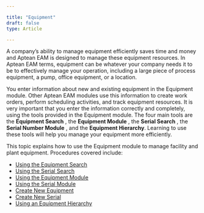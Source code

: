 ```yaml
---  

title: "Equipment"   
draft: false 
type: Article

---
```


A company’s ability to manage equipment efficiently saves time and money and
Aptean EAM is designed to manage these equipment resources. In Aptean EAM
terms, equipment can be whatever your company needs it to be to effectively
manage your operation, including a large piece of process equipment, a pump,
office equipment, or a location.

You enter information about new and existing equipment in the Equipment
module. Other Aptean EAM modules use this information to create work orders,
perform scheduling activities, and track equipment resources. It is very
important that you enter the information correctly and completely, using the
tools provided in the Equipment module. The four main tools are the
**Equipment Search** , the **Equipment Module** , the **Serial Search** , the
**Serial Number Module** , and the **Equipment Hierarchy**. Learning to use
these tools will help you manage your equipment more efficiently.

This topic explains how to use the Equipment module to manage facility and
plant equipment. Procedures covered include:

  * [Using the Equipment Search](Using-the-Equipment-Search.md)
  * [Using the Serial Search](Using-the-Serial-Search.md)
  * [Using the Equipment Module](Using-the-Equipment-Details.md)
  * [Using the Serial Module](Using-the-Serial-Module.md)
  * [Create New Equipment](Create-New-Equipment.md)
  * [Create New Serial](Create-New-Serial.md)
  * [Using an Equipment Hierarchy](Hierarchy.md)

